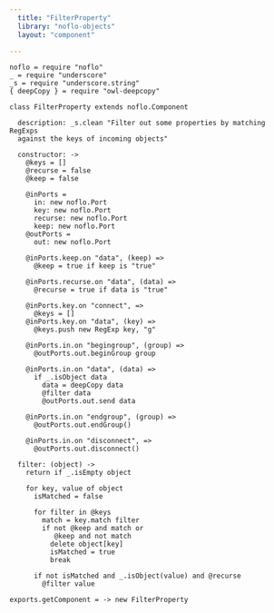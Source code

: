 ```yaml
---
  title: "FilterProperty"
  library: "noflo-objects"
  layout: "component"

---
```


    noflo = require "noflo"
    _ = require "underscore"
    _s = require "underscore.string"
    { deepCopy } = require "owl-deepcopy"
    
    class FilterProperty extends noflo.Component
    
      description: _s.clean "Filter out some properties by matching RegExps
      against the keys of incoming objects"
    
      constructor: ->
        @keys = []
        @recurse = false
        @keep = false
    
        @inPorts =
          in: new noflo.Port
          key: new noflo.Port
          recurse: new noflo.Port
          keep: new noflo.Port
        @outPorts =
          out: new noflo.Port
    
        @inPorts.keep.on "data", (keep) =>
          @keep = true if keep is "true"
    
        @inPorts.recurse.on "data", (data) =>
          @recurse = true if data is "true"
    
        @inPorts.key.on "connect", =>
          @keys = []
        @inPorts.key.on "data", (key) =>
          @keys.push new RegExp key, "g"
    
        @inPorts.in.on "begingroup", (group) =>
          @outPorts.out.beginGroup group
    
        @inPorts.in.on "data", (data) =>
          if _.isObject data
            data = deepCopy data
            @filter data
            @outPorts.out.send data
    
        @inPorts.in.on "endgroup", (group) =>
          @outPorts.out.endGroup()
    
        @inPorts.in.on "disconnect", =>
          @outPorts.out.disconnect()
    
      filter: (object) ->
        return if _.isEmpty object
    
        for key, value of object
          isMatched = false
    
          for filter in @keys
            match = key.match filter
            if not @keep and match or
               @keep and not match
              delete object[key]
              isMatched = true
              break
    
          if not isMatched and _.isObject(value) and @recurse
            @filter value
    
    exports.getComponent = -> new FilterProperty
    
